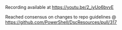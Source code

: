 Recording available at https://youtu.be/2_iyUo6bvvE

Reached consensus on changes to repo guidelines @ https://github.com/PowerShell/DscResources/pull/317

